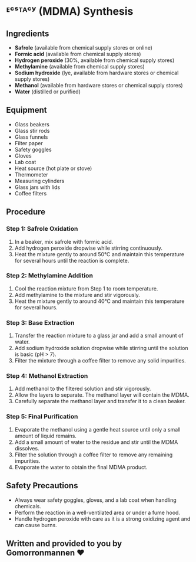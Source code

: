 # ᴱᶜˢᵀᴬᶜʸ (MDMA) Synthesis

## Ingredients

- **Safrole** (available from chemical supply stores or online)
- **Formic acid** (available from chemical supply stores)
- **Hydrogen peroxide** (30%, available from chemical supply stores)
- **Methylamine** (available from chemical supply stores)
- **Sodium hydroxide** (lye, available from hardware stores or chemical supply stores)
- **Methanol** (available from hardware stores or chemical supply stores)
- **Water** (distilled or purified)

## Equipment

- Glass beakers
- Glass stir rods
- Glass funnels
- Filter paper
- Safety goggles
- Gloves
- Lab coat
- Heat source (hot plate or stove)
- Thermometer
- Measuring cylinders
- Glass jars with lids
- Coffee filters

## Procedure

### Step 1: Safrole Oxidation

1. In a beaker, mix safrole with formic acid.
2. Add hydrogen peroxide dropwise while stirring continuously.
3. Heat the mixture gently to around 50°C and maintain this temperature for several hours until the reaction is complete.

### Step 2: Methylamine Addition

1. Cool the reaction mixture from Step 1 to room temperature.
2. Add methylamine to the mixture and stir vigorously.
3. Heat the mixture gently to around 40°C and maintain this temperature for several hours.

### Step 3: Base Extraction

1. Transfer the reaction mixture to a glass jar and add a small amount of water.
2. Add sodium hydroxide solution dropwise while stirring until the solution is basic (pH > 7).
3. Filter the mixture through a coffee filter to remove any solid impurities.

### Step 4: Methanol Extraction

1. Add methanol to the filtered solution and stir vigorously.
2. Allow the layers to separate. The methanol layer will contain the MDMA.
3. Carefully separate the methanol layer and transfer it to a clean beaker.

### Step 5: Final Purification

1. Evaporate the methanol using a gentle heat source until only a small amount of liquid remains.
2. Add a small amount of water to the residue and stir until the MDMA dissolves.
3. Filter the solution through a coffee filter to remove any remaining impurities.
4. Evaporate the water to obtain the final MDMA product.

## Safety Precautions

- Always wear safety goggles, gloves, and a lab coat when handling chemicals.
- Perform the reaction in a well-ventilated area or under a fume hood.
- Handle hydrogen peroxide with care as it is a strong oxidizing agent and can cause burns.

## Written and provided to you by Gomorronmannen ❤️